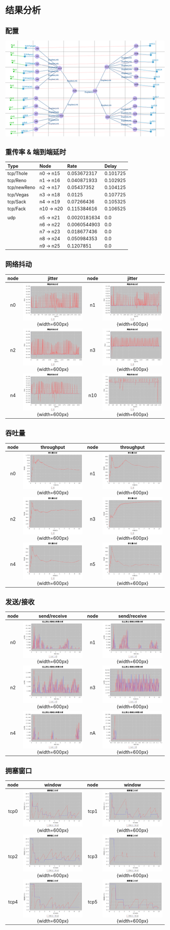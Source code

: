 结果分析
=====

## 配置
![configure](./configure.png)

## 重传率 & 端到端延时
|Type        | Node         | Rate         | Delay     |
|:-----------|:-------------|:-------------|:----------|
|tcp/Thole   | n0  → n15    | 0.053672317  | 0.101725  |
|tcp/Reno    | n1  → n16    | 0.040871933  | 0.102925  |
|tcp/newReno | n2  → n17    | 0.05437352   | 0.104125  |
|tcp/Vegas   | n3  → n18    | 0.0125       | 0.107725  |
|tcp/Sack    | n4  → n19    | 0.07266436   | 0.105325  |
|tcp/Fack    | n10 → n20    | 0.115384616  | 0.106525  |
|            |              |              |           |
|udp         | n5  → n21    | 0.0020181634 | 0.0       |
|            | n6  → n22    | 0.0060544903 | 0.0       |
|            | n7  → n23    | 0.018677436  | 0.0       |
|            | n8  → n24    | 0.050984353  | 0.0       |
|            | n9  → n25    | 0.1207851    | 0.0       |

## 网络抖动
|node|jitter                             |node|jitter                              |
|:--:|:---------------------------------:|:--:|:----------------------------------:|
| n0 |![n0](./jitter_n0.png){width=600px}| n1 |![n0](./jitter_n1.png){width=600px} |
| n2 |![n2](./jitter_n2.png){width=600px}| n3 |![n3](./jitter_n3.png){width=600px} |
| n4 |![n4](./jitter_n4.png){width=600px}| n10|![nA](./jitter_nA.png){width=600px}|

## 吞吐量
|node|throughput                             |node|throughput                             |
|:--:|:-------------------------------------:|:--:|:-------------------------------------:|
| n0 |![n0](./throughput_n0.png){width=600px}| n1 |![n1](./throughput_n1.png){width=600px}|
| n2 |![n2](./throughput_n2.png){width=600px}| n3 |![n3](./throughput_n3.png){width=600px}|
| n4 |![n4](./throughput_n4.png){width=600px}| n5 |![nA](./throughput_nA.png){width=600px}|

## 发送/接收
|node|send/receive                         |node|send/receive                         |
|:--:|:-----------------------------------:|:--:|:-----------------------------------:|
| n0 |![n0](./sendrecv_n0.png){width=600px}| n1 |![n1](./sendrecv_n1.png){width=600px}|
| n2 |![n2](./sendrecv_n2.png){width=600px}| n3 |![n3](./sendrecv_n3.png){width=600px}|
| n4 |![n4](./sendrecv_n4.png){width=600px}| nA |![n5](./sendrecv_nA.png){width=600px}|

## 拥塞窗口
|node|window                               |node|window                               |
|:--:|:-----------------------------------:|:--:|:-----------------------------------:|
|tcp0|![t0](./window_tcp0.png){width=600px}|tcp1|![t1](./window_tcp1.png){width=600px}|
|tcp2|![t2](./window_tcp2.png){width=600px}|tcp3|![t3](./window_tcp3.png){width=600px}|
|tcp4|![t4](./window_tcp4.png){width=600px}|tcp5|![t5](./window_tcp5.png){width=600px}|

